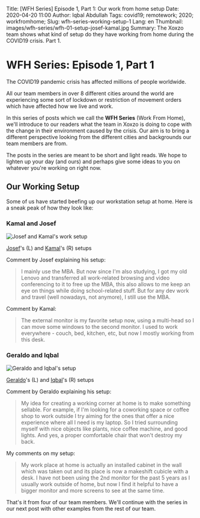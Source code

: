 Title: [WFH Series] Episode 1, Part 1: Our work from home setup
Date: 2020-04-20 11:00
Author: Iqbal Abdullah
Tags: covid19; remotework; 2020; workfromhome;
Slug: wfh-series-working-setup-1
Lang: en
Thumbnail: images/wfh-series/wfh-01-setup-josef-kamal.jpg
Summary: The Xoxzo team shows what kind of setup do they have working from home during the COVID19 crisis. Part 1.

# WFH Series: Episode 1, Part 1

The COVID19 pandemic crisis has affected millions of people worldwide.

All our team members in over 8 different cities around the world are experiencing
some sort of lockdown or restriction of movement orders which have affected how
we live and work.

In this series of posts which we call the **WFH Series** (Work From Home), we'll introduce to our
readers what the team in Xoxzo is doing to cope with the change in their
environment caused by the crisis. Our aim is to bring a different perspective
looking from the different cities and backgrounds our team members are from.

The posts in the series are meant to be short and light reads. We hope to
lighten up your day (and ours) and perhaps give some ideas to you on whatever you're
working on right now.

## Our Working Setup

Some of us have started beefing up our workstation setup at home. Here is a
sneak peak of how they look like:

### Kamal and Josef

![Josef and Kamal's work setup]({filename}/images/wfh-series/wfh-01-setup-josef-kamal.jpg)

[Josef](/author/josef-monje.html)'s (L) and [Kamal](/author/kamal-mustafa.html)'s (R) setups

Comment by Josef explaining his setup:
> I mainly use the MBA. But now since I'm also studying, I got my old Lenovo and transferred
> all work-related browsing and video conferencing to it to free up the MBA, this also allows to
> me keep an eye on things while doing school-related stuff. But for any dev work and travel
> (well nowadays, not anymore), I still use the MBA.

Comment by Kamal:
> The external monitor is my favorite setup now, using a multi-head so I can move some windows
> to the second monitor. I used to work everywhere - couch, bed, kitchen, etc, but now I mostly
> working from this desk.

### Geraldo and Iqbal

![Geraldo and Iqbal's setup]({filename}/images/wfh-series/wfh-01-setup-geraldo-iqbal.jpg)

[Geraldo](/author/gerald.html)'s (L) and [Iqbal](/author/iqbal-abdullah.html)'s (R) setups

Comment by Geraldo explaining his setup:
> My idea for creating a working corner at home is to make something sellable.
> For example, if I'm looking for a coworking space or coffee shop to work outside I try aiming for
> the ones that offer a nice experience where all I need is my laptop. So I tried surrounding myself
> with nice objects like plants, nice coffee machine, and good lights. And yes, a proper
> comfortable chair that won't destroy my back. 

My comments on my setup:
> My work place at home is actually an installed cabinet in the wall which was taken out
> and its place is now a makeshift cubicle with a desk.
> I have not been using the 2nd monitor for the past 5 years as I usually work
> outside of home, but now I find it helpful to have a bigger monitor and more
> screens to see at the same time.

That's it from four of our team members. We'll continue with the series in our next post with
other examples from the rest of our team.
